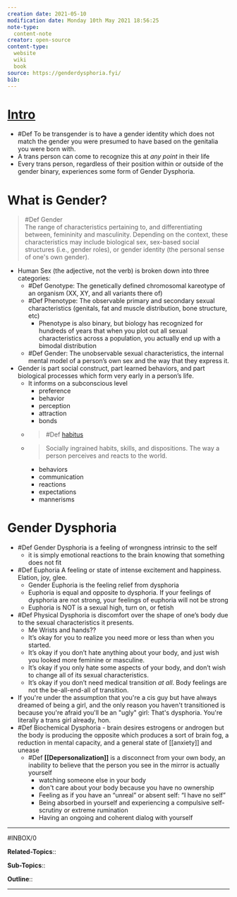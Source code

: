 ```yaml
---
creation date: 2021-05-10
modification date: Monday 10th May 2021 18:56:25
note-type: 
  content-note
creator: open-source
content-type: 
  website
  wiki
  book
source: https://genderdysphoria.fyi/
bib:
---
```


# [Intro](https://genderdysphoria.fyi/)

- #Def To be transgender is to have a gender identity which does not match the gender you were presumed to have based on the genitalia you were born with.
- A trans person can come to recognize this at _any point_ in their life
- Every trans person, regardless of their position within or outside of the gender binary, experiences some form of Gender Dysphoria.

# What is Gender?

> #Def Gender  
> The range of characteristics pertaining to, and differentiating between, femininity and masculinity. Depending on the context, these characteristics may include biological sex, sex-based social structures (i.e., gender roles), or gender identity (the personal sense of one's own gender).

- Human Sex (the adjective, not the verb) is broken down into three categories:
    - #Def Genotype: The genetically defined chromosomal kareotype of an organism (XX, XY, and all variants there of)
    - #Def Phenotype: The observable primary and secondary sexual characteristics (genitals, fat and muscle distribution, bone structure, etc)
        - Phenotype is also binary, but biology has recognized for hundreds of years that when you plot out all sexual characteristics across a population, you actually end up with a bimodal distribution
    - #Def Gender: The unobservable sexual characteristics, the internal mental model of a person’s own sex and the way that they express it.
- Gender is part social construct, part learned behaviors, and part biological processes which form very early in a person’s life.
    - It informs on a subconscious level
        - preference
        - behavior
        - perception
        - attraction
        - bonds
    - > #Def [habitus](<https://en.wikipedia.org/wiki/Habitus_(sociology)>) 
    - > Socially ingrained habits, skills, and dispositions. The way a person perceives and reacts to the world.
        - behaviors
        - communication
        - reactions
        - expectations
        - mannerisms

# Gender Dysphoria
- #Def Gender Dysphoria is a feeling of wrongness intrinsic to the self
	- it is simply emotional reactions to the brain knowing that something does not fit
- #Def Euphoria A feeling or state of intense excitement and happiness. Elation, joy, glee.
	- Gender Euphoria is the feeling relief from dysphoria
	- Euphoria is equal and opposite to dysphoria. If your feelings of dysphoria are not strong, your feelings of euphoria will not be strong
	- Euphoria is NOT is a sexual high, turn on, or fetish
- #Def Physical Dysphoria is discomfort over the shape of one’s body due to the sexual characteristics it presents.
	- Me Wrists and hands??
	- It’s okay for you to realize you need more or less than when you started.
	- It’s okay if you don’t hate anything about your body, and just wish you looked more feminine or masculine.
	- It’s okay if you only hate some aspects of your body, and don’t wish to change all of its sexual characteristics.
	- It’s okay if you don’t need medical transition _at all_. Body feelings are not the be-all-end-all of transition.
- If you're under the assumption that you're a cis guy but have always dreamed of being a girl, and the only reason you haven't transitioned is because you're afraid you'll be an "ugly" girl: That's dysphoria. You're literally a trans girl already, hon.
- #Def Biochemical Dysphoria - brain desires estrogens or androgen but the body is producing the opposite which produces a sort of brain fog, a reduction in mental capacity, and a general state of [[anxiety]] and unease
	- #Def **[[Depersonalization]]** is a disconnect from your own body, an inability to believe that the person you see in the mirror is actually yourself
		- watching someone else in your body
		- don't care about your body because you have no ownership
		- Feeling as if you have an “unreal” or absent self: “I have no self”
		- Being absorbed in yourself and experiencing a compulsive self-scrutiny or extreme rumination
		- Having an ongoing and coherent dialog with yourself


---

#INBOX/0

**Related-Topics**:: 
	
**Sub-Topics**::
	
**Outline**::

--- 

